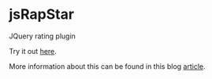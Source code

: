 # jsRapStar
JQuery rating plugin

Try it out <a href="https://www.jqueryscript.net/demo/Fractional-Star-Rating-jsRapStar/">here</a>.

More information about this can be found in this blog <a href="https://www.jqueryscript.net/other/Fractional-Star-Rating-jsRapStar.html/">article</a>.
